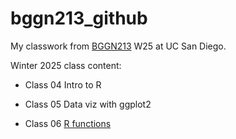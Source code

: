 # bggn213_github
My classwork from [BGGN213](https://bioboot.github.io/bggn213_W25/) W25 at UC San Diego.

Winter 2025 class content:

- Class 04 Intro to R

- Class 05 Data viz with ggplot2

- Class 06 [R functions](https://github.com/bioboot/bggn213_github/blob/main/class06/class06.qmd)
